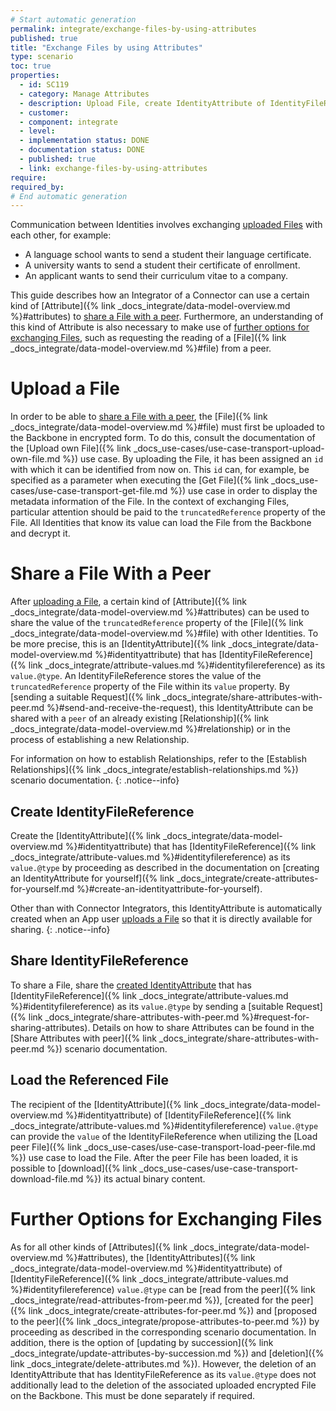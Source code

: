 ```yaml
---
# Start automatic generation
permalink: integrate/exchange-files-by-using-attributes
published: true
title: "Exchange Files by using Attributes"
type: scenario
toc: true
properties:
  - id: SC119
  - category: Manage Attributes
  - description: Upload File, create IdentityAttribute of IdentityFileReference value type for it and share this IdentityAttribute with peer in order to share the File
  - customer:
  - component: integrate
  - level:
  - implementation status: DONE
  - documentation status: DONE
  - published: true
  - link: exchange-files-by-using-attributes
require:
required_by:
# End automatic generation
---
```


Communication between Identities involves exchanging [uploaded Files](#upload-a-file) with each other, for example:

- A language school wants to send a student their language certificate.
- A university wants to send a student their certificate of enrollment.
- An applicant wants to send their curriculum vitae to a company.

This guide describes how an Integrator of a Connector can use a certain kind of [Attribute]({% link _docs_integrate/data-model-overview.md %}#attributes) to [share a File with a peer](#share-a-file-with-a-peer).
Furthermore, an understanding of this kind of Attribute is also necessary to make use of [further options for exchanging Files](#further-options-for-exchanging-files), such as requesting the reading of a [File]({% link _docs_integrate/data-model-overview.md %}#file) from a peer.

# Upload a File

In order to be able to [share a File with a peer](#share-a-file-with-a-peer), the [File]({% link _docs_integrate/data-model-overview.md %}#file) must first be uploaded to the Backbone in encrypted form.
To do this, consult the documentation of the [Upload own File]({% link _docs_use-cases/use-case-transport-upload-own-file.md %}) use case.
By uploading the File, it has been assigned an `id` with which it can be identified from now on.
This `id` can, for example, be specified as a parameter when executing the [Get File]({% link _docs_use-cases/use-case-transport-get-file.md %}) use case in order to display the metadata information of the File.
In the context of exchanging Files, particular attention should be paid to the `truncatedReference` property of the File.
All Identities that know its value can load the File from the Backbone and decrypt it.

# Share a File With a Peer

After [uploading a File](#upload-a-file), a certain kind of [Attribute]({% link _docs_integrate/data-model-overview.md %}#attributes) can be used to share the value of the `truncatedReference` property of the [File]({% link _docs_integrate/data-model-overview.md %}#file) with other Identities.
To be more precise, this is an [IdentityAttribute]({% link _docs_integrate/data-model-overview.md %}#identityattribute) that has [IdentityFileReference]({% link _docs_integrate/attribute-values.md %}#identityfilereference) as its `value.@type`.
An IdentityFileReference stores the value of the `truncatedReference` property of the File within its `value` property.
By [sending a suitable Request]({% link _docs_integrate/share-attributes-with-peer.md %}#send-and-receive-the-request), this IdentityAttribute can be shared with a `peer` of an already existing [Relationship]({% link _docs_integrate/data-model-overview.md %}#relationship) or in the process of establishing a new Relationship.

For information on how to establish Relationships, refer to the [Establish Relationships]({% link _docs_integrate/establish-relationships.md %}) scenario documentation.
{: .notice--info}

## Create IdentityFileReference

Create the [IdentityAttribute]({% link _docs_integrate/data-model-overview.md %}#identityattribute) that has [IdentityFileReference]({% link _docs_integrate/attribute-values.md %}#identityfilereference) as its `value.@type` by proceeding as described in the documentation on [creating an IdentityAttribute for yourself]({% link _docs_integrate/create-attributes-for-yourself.md %}#create-an-identityattribute-for-yourself).

Other than with Connector Integrators, this IdentityAttribute is automatically created when an App user [uploads a File](#upload-a-file) so that it is directly available for sharing.
{: .notice--info}

## Share IdentityFileReference

To share a File, share the [created IdentityAttribute](#create-identityfilereference) that has [IdentityFileReference]({% link _docs_integrate/attribute-values.md %}#identityfilereference) as its `value.@type` by sending a [suitable Request]({% link _docs_integrate/share-attributes-with-peer.md %}#request-for-sharing-attributes).
Details on how to share Attributes can be found in the [Share Attributes with peer]({% link _docs_integrate/share-attributes-with-peer.md %}) scenario documentation.

## Load the Referenced File

The recipient of the [IdentityAttribute]({% link _docs_integrate/data-model-overview.md %}#identityattribute) of [IdentityFileReference]({% link _docs_integrate/attribute-values.md %}#identityfilereference) `value.@type` can provide the `value` of the IdentityFileReference when utilizing the [Load peer File]({% link _docs_use-cases/use-case-transport-load-peer-file.md %}) use case to load the File.
After the peer File has been loaded, it is possible to [download]({% link _docs_use-cases/use-case-transport-download-file.md %}) its actual binary content.

# Further Options for Exchanging Files

As for all other kinds of [Attributes]({% link _docs_integrate/data-model-overview.md %}#attributes), the [IdentityAttributes]({% link _docs_integrate/data-model-overview.md %}#identityattribute) of [IdentityFileReference]({% link _docs_integrate/attribute-values.md %}#identityfilereference) `value.@type` can be [read from the peer]({% link _docs_integrate/read-attributes-from-peer.md %}), [created for the peer]({% link _docs_integrate/create-attributes-for-peer.md %}) and [proposed to the peer]({% link _docs_integrate/propose-attributes-to-peer.md %}) by proceeding as described in the corresponding scenario documentation.
In addition, there is the option of [updating by succession]({% link _docs_integrate/update-attributes-by-succession.md %}) and [deletion]({% link _docs_integrate/delete-attributes.md %}).
However, the deletion of an IdentityAttribute that has IdentityFileReference as its `value.@type` does not additionally lead to the deletion of the associated uploaded encrypted File on the Backbone.
This must be done separately if required.
